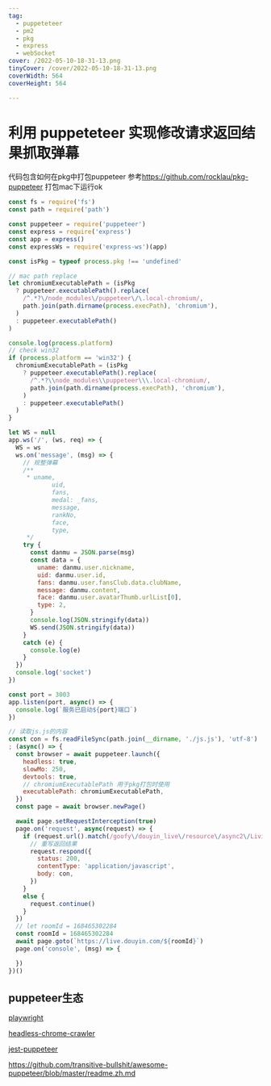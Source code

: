 ```yaml
---
tag:
  - puppeteteer
  - pm2
  - pkg
  - express
  - webSocket
cover: /2022-05-10-18-31-13.png
tinyCover: /cover/2022-05-10-18-31-13.png
coverWidth: 564
coverHeight: 564

---
```



# 利用 puppeteteer 实现修改请求返回结果抓取弹幕
  
  代码包含如何在pkg中打包puppeteer
  参考<https://github.com/rocklau/pkg-puppeteer>
  打包mac下运行ok
```js
const fs = require('fs')
const path = require('path')

const puppeteer = require('puppeteer')
const express = require('express')
const app = express()
const expressWs = require('express-ws')(app)

const isPkg = typeof process.pkg !== 'undefined'

// mac path replace
let chromiumExecutablePath = (isPkg
  ? puppeteer.executablePath().replace(
    /^.*?\/node_modules\/puppeteer\/\.local-chromium/,
    path.join(path.dirname(process.execPath), 'chromium'),
  )
  : puppeteer.executablePath()
)

console.log(process.platform)
// check win32
if (process.platform == 'win32') {
  chromiumExecutablePath = (isPkg
    ? puppeteer.executablePath().replace(
      /^.*?\\node_modules\\puppeteer\\\.local-chromium/,
      path.join(path.dirname(process.execPath), 'chromium'),
    )
    : puppeteer.executablePath()
  )
}

let WS = null
app.ws('/', (ws, req) => {
  WS = ws
  ws.on('message', (msg) => {
    // 规整弹幕
    /**
     * uname,
            uid,
            fans,
            medal: _fans,
            message,
            rankNo,
            face,
            type,
     */
    try {
      const danmu = JSON.parse(msg)
      const data = {
        uname: danmu.user.nickname,
        uid: danmu.user.id,
        fans: danmu.user.fansClub.data.clubName,
        message: danmu.content,
        face: danmu.user.avatarThumb.urlList[0],
        type: 2,
      }
      console.log(JSON.stringify(data))
      WS.send(JSON.stringify(data))
    }
    catch (e) {
      console.log(e)
    }
  })
  console.log('socket')
})

const port = 3003
app.listen(port, async() => {
  console.log(`服务已启动${port}端口`)
})

// 读取js.js的内容
const con = fs.readFileSync(path.join(__dirname, './js.js'), 'utf-8')
; (async() => {
  const browser = await puppeteer.launch({
    headless: true,
    slowMo: 250,
    devtools: true,
    // chromiumExecutablePath 用于pkg打包时使用
    executablePath: chromiumExecutablePath,
  })
  const page = await browser.newPage()

  await page.setRequestInterception(true)
  page.on('request', async(request) => {
    if (request.url().match(/goofy\/douyin_live\/resource\/async2\/Living\.\w+\.js/)) {
      // 重写返回结果
      request.respond({
        status: 200,
        contentType: 'application/javascript',
        body: con,
      })
    }
    else {
      request.continue()
    }
  })
  // let roomId = 168465302284
  const roomId = 168465302284
  await page.goto(`https://live.douyin.com/${roomId}`)
  page.on('console', (msg) => {

  })
})()
```

## puppeteer生态

[playwright](https://github.com/microsoft/playwright)

[headless-chrome-crawler](https://github.com/yujiosaka/headless-chrome-crawler)

[jest-puppeteer](https://github.com/smooth-code/jest-puppeteer)

<https://github.com/transitive-bullshit/awesome-puppeteer/blob/master/readme.zh.md>